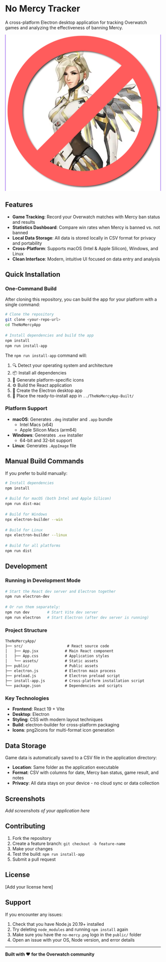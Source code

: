 # No Mercy Tracker

A cross-platform Electron desktop application for tracking Overwatch games and analyzing the effectiveness of banning Mercy.

![No Mercy Tracker](public/no-mercy.png)

## Features

-   **Game Tracking**: Record your Overwatch matches with Mercy ban status and results
-   **Statistics Dashboard**: Compare win rates when Mercy is banned vs. not banned
-   **Local Data Storage**: All data is stored locally in CSV format for privacy and portability
-   **Cross-Platform**: Supports macOS (Intel & Apple Silicon), Windows, and Linux
-   **Clean Interface**: Modern, intuitive UI focused on data entry and analysis

## Quick Installation

### One-Command Build

After cloning this repository, you can build the app for your platform with a single command:

```bash
# Clone the repository
git clone <your-repo-url>
cd TheNoMercyApp

# Install dependencies and build the app
npm install
npm run install-app
```

The `npm run install-app` command will:

1. 🔍 Detect your operating system and architecture
2. 📦 Install all dependencies
3. 🎨 Generate platform-specific icons
4. ⚙️ Build the React application
5. 📱 Create the Electron desktop app
6. 📁 Place the ready-to-install app in `../TheNoMercyApp-Built/`

### Platform Support

-   **macOS**: Generates `.dmg` installer and `.app` bundle
    -   Intel Macs (x64)
    -   Apple Silicon Macs (arm64)
-   **Windows**: Generates `.exe` installer
    -   64-bit and 32-bit support
-   **Linux**: Generates `.AppImage` file

## Manual Build Commands

If you prefer to build manually:

```bash
# Install dependencies
npm install

# Build for macOS (both Intel and Apple Silicon)
npm run dist-mac

# Build for Windows
npx electron-builder --win

# Build for Linux
npx electron-builder --linux

# Build for all platforms
npm run dist
```

## Development

### Running in Development Mode

```bash
# Start the React dev server and Electron together
npm run electron-dev

# Or run them separately:
npm run dev        # Start Vite dev server
npm run electron   # Start Electron (after dev server is running)
```

### Project Structure

```
TheNoMercyApp/
├── src/                    # React source code
│   ├── App.jsx            # Main React component
│   ├── App.css            # Application styles
│   └── assets/            # Static assets
├── public/                # Public assets
├── electron.js            # Electron main process
├── preload.js             # Electron preload script
├── install-app.js         # Cross-platform installation script
└── package.json           # Dependencies and scripts
```

### Key Technologies

-   **Frontend**: React 19 + Vite
-   **Desktop**: Electron
-   **Styling**: CSS with modern layout techniques
-   **Build**: electron-builder for cross-platform packaging
-   **Icons**: png2icons for multi-format icon generation

## Data Storage

Game data is automatically saved to a CSV file in the application directory:

-   **Location**: Same folder as the application executable
-   **Format**: CSV with columns for date, Mercy ban status, game result, and notes
-   **Privacy**: All data stays on your device - no cloud sync or data collection

## Screenshots

_Add screenshots of your application here_

## Contributing

1. Fork the repository
2. Create a feature branch: `git checkout -b feature-name`
3. Make your changes
4. Test the build: `npm run install-app`
5. Submit a pull request

## License

[Add your license here]

## Support

If you encounter any issues:

1. Check that you have Node.js 20.19+ installed
2. Try deleting `node_modules` and running `npm install` again
3. Make sure you have the `no-mercy.png` logo in the `public/` folder
4. Open an issue with your OS, Node version, and error details

---

**Built with ❤️ for the Overwatch community**
